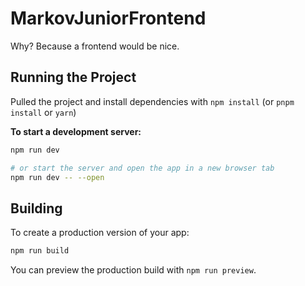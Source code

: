 # MarkovJuniorFrontend
Why? Because a frontend would be nice.

## Running the Project
Pulled the project and install dependencies with `npm install` (or `pnpm install` or `yarn`)

**To start a development server:**
```bash
npm run dev

# or start the server and open the app in a new browser tab
npm run dev -- --open
```

## Building
To create a production version of your app:

```bash
npm run build
```
You can preview the production build with `npm run preview`.
